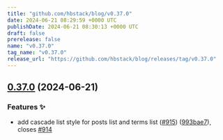 ```yaml
---
title: "github.com/hbstack/blog/v0.37.0"
date: 2024-06-21 08:29:59 +0000 UTC
publishDate: 2024-06-21 08:30:13 +0000 UTC
draft: false
prerelease: false
name: "v0.37.0"
tag_name: "v0.37.0"
release_url: "https://github.com/hbstack/blog/releases/tag/v0.37.0"
---
```


## [0.37.0](https://github.com/hbstack/blog/compare/v0.36.1...v0.37.0) (2024-06-21)


### Features ✨

* add cascade list style for posts list and terms list ([#915](https://github.com/hbstack/blog/issues/915)) ([993bae7](https://github.com/hbstack/blog/commit/993bae79375b235b339f04ad77ff9f585dda6e29)), closes [#914](https://github.com/hbstack/blog/issues/914)
